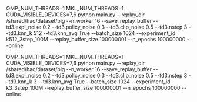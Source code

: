 OMP_NUM_THREADS=1 MKL_NUM_THREADS=1 CUDA_VISIBLE_DEVICES=7,6 python main.py --replay_dir /shared/hao/dataset/big --n_worker 16 --save_replay_buffer --td3.expl_noise 0.2 --td3.policy_noise 0.3 --td3.clip_noise 0.5 --td3.nstep 3 --td3.knn_k 512 --td3.knn_avg True --batch_size 1024 --experiment_id k512_3step_100M --replay_buffer_size 100000001 --n_epochs 100000000 --online

OMP_NUM_THREADS=1 MKL_NUM_THREADS=1 CUDA_VISIBLE_DEVICES=7,6 python main.py --replay_dir /shared/hao/dataset/big --n_worker 16 --save_replay_buffer --td3.expl_noise 0.2 --td3.policy_noise 0.3 --td3.clip_noise 0.5 --td3.nstep 3 --td3.knn_k 3 --td3.knn_avg True --batch_size 1024 --experiment_id k3_3step_100M --replay_buffer_size 100000001 --n_epochs 100000000 --online
